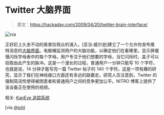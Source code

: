 # Twitter 大脑界面

> 原文：<https://hackaday.com/2009/04/20/twitter-brain-interface/>

![nia](img/f5ff660cb775aa68003c773e83b21592.png "nia")

正好赶上久坐不动的奥普拉观众的涌入，[亚当·威尔逊]建立了一个允许你发布推特消息的[大脑界面](http://nitrolab.engr.wisc.edu/blog/?p=39 "Brain-Twitter Interface « NITRO Lablog")。电极帽监测用户的大脑功能，以确定他们在看哪里。显示屏缓慢闪烁字母表中的每个字母。用户专注于他们想要的字母，当它闪烁时，盖子可以拾取由此产生的脉冲。这是一个漫长的过程，普通用户一分钟只能写 10 个字符，也就是说，14 分钟才能写完一篇 Twitter 帖子的 140 个字符。这是一项有趣的研究，显示了我们在神经接口方面还有多远的路要走。研究人员注意到，Twitter 的强制简洁性使得被困患者和普通用户之间的竞争更加公平。NITRO 博客上提供了该设备正在使用的视频。

相关: [KanEye 追踪系统](http://hackaday.com/2009/04/01/eyetoy-kaneye-tracking-system-preview/ "KanEye tracking system preview  - Hack a Day")

[via [@johl](http://twitter.com/johl/status/1567710009 "Twitter / Jens Ohlig: Brain interface used to po ...")